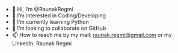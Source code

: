 - 👋 Hi, I’m @RaunakRegmi
- 👀 I’m interested in Coding/Developing
- 🌱 I’m currently learning Python
- 💞️ I’m looking to collaborate on GitHub
- 📫 How to reach me by my mail: raunak.regmi@gmail.com or my LinkedIn: Raunak Regmi

<!---
RaunakRegmi/RaunakRegmi is a ✨ special ✨ repository because its `README.md` (this file) appears on your GitHub profile.
You can click the Preview link to take a look at your changes.
--->
